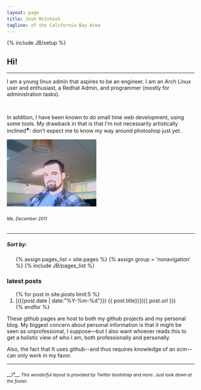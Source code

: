 ```yaml
---
layout: page
title: Josh McIntosh
tagline: of the California Bay Area
---
```

{% include JB/setup %}

## Hi!
----

<div class='content'>
<div class='row-fluid' >
<div class='span4'>
<p>I am a young linux admin that aspires to be an engineer.
I am an Arch Linux user and enthusiast, a Redhat Admin, and programmer (mostly for
administration tasks).</p>
<br>
<p>In addition, I have been known to do small time web development, using some tools.
My drawback in that is that I'm not necessarily artistically inclined<big><strong>*</strong></big>: don't expect me to know my way around photoshop just yet.</p>

</div>

<div class='span4 pull-right'>
<div class="lightbox fade" id="demoLightbox" style="display: none;">
<div class='lightbox-content'>
	<img  src='assets/images/me.jpg' class='img-polaroid'/>
</div>
</div>
<a data-toggle="lightbox" href="#demoLightbox">
<img  src='assets/images/me_thumb.jpg' class='img-polaroid'/>
</a>
<h6><small>Me, December 2011</small></h6>
</div>
</div>
<hr>
<div class='row-fluid'>
<div class='span1'>
<h5>Sort by:</h5>
<ul>
	{% assign pages_list = site.pages %}
	{% assign group = 'nonavigation' %}
	{% include JB/pages_list %}
</ul>
</div>
<div class='span5'>
<h3> latest posts</h3>
<ol>
	{% for post in site.posts limit:5 %}
		<li markdown=''>[({{post.date | date:"%Y-%m-%d"}}) {{ post.title}}]({{ post.url }})</li>
	{% endfor %}
</ol>
</div>
<div class='span4'>
<p>These github pages are host to both my github projects and my personal blog. My biggest concern about personal 
information is that it might be seen as unprofessional, I suppose—but I also want whoever reads this to 
get a holistic view of who I am, both professionally and personally.</p>

<p>Also, the fact that It uses github--and thus requires knowledge of an scm--can only work in my favor.</p>
</div>

</div>

<hr>
<h6><small> <big>__\*__</big> This wonderful layout is provided by Twitter bootstrap and more. Just look down at the footer.</small></h6>
</div>

